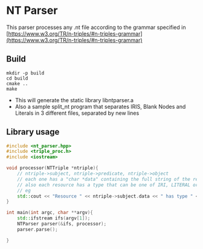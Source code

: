 # NT Parser

This parser processes any .nt file according to the grammar specified in [https://www.w3.org/TR/n-triples/#n-triples-grammar](https://www.w3.org/TR/n-triples/#n-triples-grammar)

## Build

```
mkdir -p build
cd build
cmake ..
make
```

* This will generate the static library libntparser.a
* Also a sample split_nt program that separates IRIS, Blank Nodes and Literals in 3 different files, separated by new lines


## Library usage

```cpp
#include <nt_parser.hpp>
#include <triple_proc.h>
#include <iostream>

void processor(NTTriple *ntriple){
    // ntriple->subject, ntriple->predicate, ntriple->object
    // each one has a "char *data" containing the full string of the resource
    // also each resource has a type that can be one of IRI, LITERAL or BLANK_NODE
    // eg
    std::cout << "Resource " << ntriple->subject.data << " has type " << ntriple->subject.type << std::endl;
}

int main(int argc, char **argv){
    std::ifstream ifs(argv[1]);
    NTParser parser(&ifs, processor);
    parser.parse();

}
```
